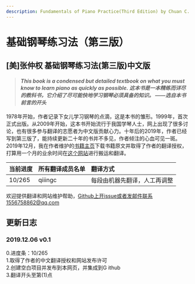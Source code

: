 ```yaml
---
description: Fundamentals of Piano Practice(Third Edition) by Chuan C. Chang
---
```


# 基础钢琴练习法（第三版）

## \[美\]张仲权 基础钢琴练习法\(第三版\)中文版

> #### _This book is a condensed but detailed textbook on **what you must know to learn piano as quickly as possible**. 这本书是一本精练而详尽的教科书，它介绍了**尽可能快地学习钢琴必须具备的知识**。 ——选自本书前言的开头_

1978年开始，作者记录下女儿学习钢琴的点滴，这是本书的雏形。1999年，首次正式出版。从2009年开始，这本书开始流行于我国学琴人士，网上出现了很多讨论，也有很多参与翻译的志愿者为中文版贡献心力。十年后的2019年，作者已经写到第三版了，能持续更新二十年的书并不多见，作者倾注的心血可见一斑。2019年12月，我在作者维护的[书籍主页](http://www.pianopractice.org/)下载书籍原文并取得了作者的翻译授权，打算用一个月的业余时间在[这个网站](https://qiiingc.gitbook.io/fopp3/)进行搬运和翻译。

| **当前进度** | 所有翻译成员名单 | 翻译方式 |
| :--- | :--- | :--- |
| 10/265 | qiiingc | 每段由机器先翻译，人工再调整 |

欢迎提供翻译和网站维护帮助，Github上开issue或者发邮件联系1556758862@qq.com

## 更新日志

### 2019.12.06 v0.1 

0.进度条：10/265  
1.取得了作者的中文翻译授权和网站发布许可  
2.创建空白项目并发布到本网页，并集成到Github  
3.翻译开头至第\(1\)点


